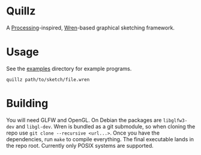 # Quillz
A [Processing](https://processing.org)-inspired, [Wren](https://wren.io)-based graphical sketching framework.

# Usage
See the [examples](examples/) directory for example programs.
```
quillz path/to/sketch/file.wren
```

# Building
You will need GLFW and OpenGL. On Debian the packages are `libglfw3-dev` and `libgl-dev`.
Wren is bundled as a git submodule, so when cloning the repo use `git clone --recursive <url...>`.
Once you have the dependencies, run `make` to compile everything. The final executable lands in
the repo root. Currently only POSIX systems are supported.
